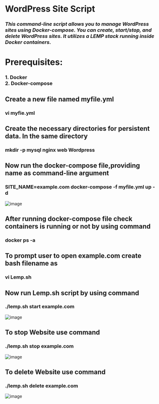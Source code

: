 <h1>WordPress Site Script</h1>

<h3><p><i><b>This command-line script allows you to manage WordPress sites using Docker-compose. You can create, start/stop, and delete WordPress sites. It utilizes a LEMP stack running inside Docker containers.</b></i></p></h3>


<h1>Prerequisites:</h1>
 <h3>1. Docker <br>
 2. Docker-compose</h3>
<h2>Create a new file named myfile.yml</h2>
<b><h3>vi myfie.yml</h3></b>
<h2>Create the necessary directories for persistent data. In the same directory</h2>
<b><h3>mkdir -p mysql nginx web Wordpress<h3></b>

<h2>Now run the docker-compose file,providing name as command-line argument</h2>
<b><h3>SITE_NAME=example.com docker-compose -f myfile.yml up -d </h3></b>

![image](https://github.com/ARYAMANPUNJABI/Wordpress/assets/76035847/988a9a67-855e-4911-8363-545f20eabc63)

<h2>After running docker-compose file check containers is running or not by using command</h2>

<b><h3>docker ps -a</h3></b>

<h2>To prompt user to open example.com create bash filename as</h2><h3>vi Lemp.sh</h3>
<h2>Now run Lemp.sh script by using command </h2>
<h3>./lemp.sh start example.com</h3>

![image](https://github.com/ARYAMANPUNJABI/Wordpress/assets/76035847/5c5cf614-4cfc-4dc5-8c11-84ab72da67b7)


<h2>To stop Website use command</h2>
<h3>./lemp.sh stop example.com</h3>

![image](https://github.com/ARYAMANPUNJABI/Wordpress/assets/76035847/87f5b163-6ea3-4f66-b872-0cc0422e9062)

<h2>To delete Website use command</h2>
<h3>./lemp.sh delete example.com</h3>

![image](https://github.com/ARYAMANPUNJABI/Wordpress/assets/76035847/77f5fc31-824c-4fa8-a551-cac75ec78b4e)




